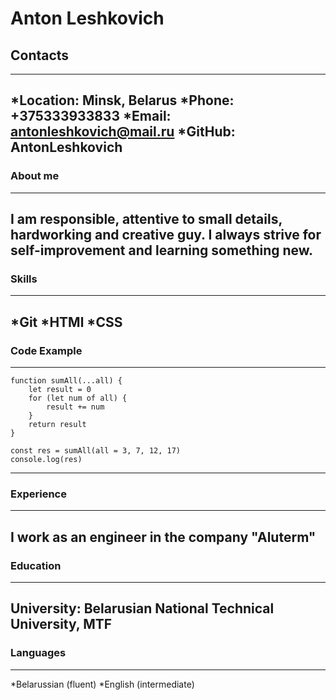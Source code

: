# Anton Leshkovich 
## Contacts
-------------------------
*Location: Minsk, Belarus
*Phone: +375333933833
*Email: antonleshkovich@mail.ru
*GitHub: AntonLeshkovich
-------------------------
### About me
-------------------------
I am responsible, attentive to small details, hardworking and creative guy. I always strive for self-improvement and learning something new.
-------------------------
### Skills
-------------------------
*Git 
*HTMl
*CSS
-------------------------
### Code Example
-------------------------
```
function sumAll(...all) {
    let result = 0
    for (let num of all) {
        result += num
    }
    return result
}

const res = sumAll(all = 3, 7, 12, 17)
console.log(res)
```
--------------------------
### Experience
--------------------------
I work as an engineer in the company "Aluterm"
--------------------------
### Education
--------------------------
University: Belarusian National Technical University, MTF
--------------------------
### Languages
--------------------------
*Belarussian (fluent)
*English (intermediate)
